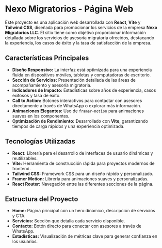 # Nexo Migratorios - Página Web

Este proyecto es una aplicación web desarrollada con **React**, **Vite** y **Tailwind CSS**, diseñada para promocionar los servicios de la empresa **Nexo Migratorios LLC**. El sitio tiene como objetivo proporcionar información detallada sobre los servicios de asesoría migratoria ofrecidos, destacando la experiencia, los casos de éxito y la tasa de satisfacción de la empresa.

## Características Principales

- **Diseño Responsivo:** La interfaz está optimizada para una experiencia fluida en dispositivos móviles, tabletas y computadoras de escritorio.
- **Sección de Servicios:** Presentación detallada de las áreas de acompañamiento y asesoría migratoria.
- **Indicadores de Impacto:** Estadísticas sobre años de experiencia, casos exitosos y tasa de éxito.
- **Call to Action:** Botones interactivos para contactar con asesores directamente a través de WhatsApp o explorar más información.
- **Animaciones Elegantes:** Uso de `framer-motion` para animaciones suaves en los componentes.
- **Optimización de Rendimiento:** Desarrollado con **Vite**, garantizando tiempos de carga rápidos y una experiencia optimizada.

## Tecnologías Utilizadas

- **React:** Librería para el desarrollo de interfaces de usuario dinámicas y reutilizables.
- **Vite:** Herramienta de construcción rápida para proyectos modernos de frontend.
- **Tailwind CSS:** Framework CSS para un diseño rápido y personalizado.
- **Framer Motion:** Librería para animaciones suaves y personalizadas.
- **React Router:** Navegación entre las diferentes secciones de la página.

## Estructura del Proyecto

- **Home:** Página principal con un hero dinámico, descripción de servicios y CTA.
- **Servicios:** Sección que detalla cada servicio disponible.
- **Contacto:** Botón directo para conectar con asesores a través de WhatsApp.
- **Estadísticas:** Visualización de métricas clave para generar confianza en los usuarios.
